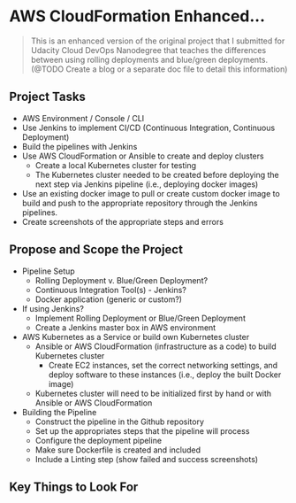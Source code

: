 # AWS CloudFormation Enhanced...
> This is an enhanced version of the original project that I submitted for Udacity Cloud DevOps Nanodegree that teaches the differences between using rolling deployments and blue/green deployments. (@TODO Create a blog or a separate doc file to detail this information)

## Project Tasks
- AWS Environment / Console / CLI
- Use Jenkins to implement CI/CD (Continuous Integration, Continuous Deployment)
- Build the pipelines with Jenkins
- Use AWS CloudFormation or Ansible to create and deploy clusters
    - Create a local Kubernetes cluster for testing
    - The Kubernetes cluster needed to be created before deploying the next step via Jenkins pipeline (i.e., deploying docker images)
- Use an existing docker image to pull or create custom docker image to build and push to the appropriate repository through the Jenkins pipelines.
- Create screenshots of the appropriate steps and errors

## Propose and Scope the Project
- Pipeline Setup
    - Rolling Deployment v. Blue/Green Deployment?
    - Continuous Integration Tool(s) - Jenkins?
    - Docker application (generic or custom?)
- If using Jenkins?
    - Implement Rolling Deployment or Blue/Green Deployment
    - Create a Jenkins master box in AWS environment
- AWS Kubernetes as a Service or build own Kubernetes cluster
    - Ansible or AWS CloudFormation (infrastructure as a code) to build Kubernetes cluster
        - Create EC2 instances, set the correct networking settings, and deploy software to these instances (i.e., deploy the built Docker image)
    - Kubernetes cluster will need to be initialized first by hand or with Ansible or AWS CloudFormation
- Building the Pipeline
    - Construct the pipeline in the Github repository
    - Set up the appropriates steps that the pipeline will process
    - Configure the deployment pipeline
    - Make sure Dockerfile is created and included
    - Include a Linting step (show failed and success screenshots)

## Key Things to Look For
